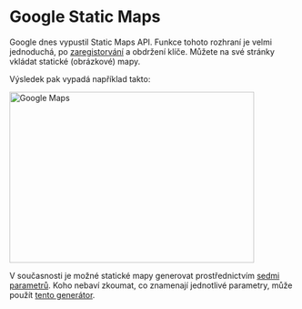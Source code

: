 <!--
title : Google Static Maps
author : Roman Ožana <ozana@omdesign.cz>
date : 22.2.2008 12:54:07
tags : google, mapy
-->

# Google Static Maps

Google dnes vypustil Static Maps API. Funkce tohoto rozhraní je velmi jednoduchá, po [zaregistorvání][1] a obdržení klíče. Můžete na své stránky vkládat statické (obrázkové) mapy.

Výsledek pak vypadá například takto:

<img height="300" width="430" alt="Google Maps" title="Google Maps" src="http://maps.google.com/staticmap?center=49.83300010183458,18.16368341445923&markers=49.83300010183458,18.16368341445923,red&zoom=15&size=430x300&key=ABQIAAAAncEBznjoB6O74TyfRE197hTQgqxl-Te59UbCJX9g2cEC8ToFTRRhRZeSP0JGtafOcoSbzIe464RaNw" />

V současnosti je možné statické mapy generovat prostřednictvím [sedmi parametrů][2]. Koho nebaví zkoumat, co znamenají jednotlivé parametry, může použít [tento generátor][3].

 [1]: http://code.google.com/apis/maps/signup.html "Google Static Maps Registration"
 [2]: http://code.google.com/apis/maps/documentation/staticmaps/index.html "Dokumentace"
 [3]: http://gmaps-samples.googlecode.com/svn/trunk/simplewizard/makestaticmap.html "Generátor Statických Map Google"